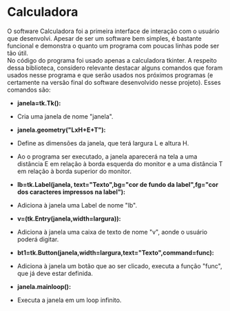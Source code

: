 # Calculadora
O software Calculadora foi a primeira interface de interação com o usuário que desenvolvi. Apesar de ser um software bem simples, é bastante funcional e demonstra o quanto um programa com poucas linhas pode ser tão útil.   
No código do programa foi usado apenas a calculadora tkinter.
A respeito dessa biblioteca, considero relevante destacar alguns comandos que foram usados nesse programa e que serão usados nos próximos programas (e certamente na versão final do software desenvolvido nesse projeto).   Esses comandos são:

* **janela=tk.Tk():**
* Cria uma janela de nome "janela".

* **janela.geometry("LxH+E+T"):**
* Define as dimensões da janela, que terá largura L e altura H.
* Ao o programa ser executado, a janela aparecerá na tela a uma distância E em relação à borda esquerda do monitor e a uma distância T em relação à borda superior do monitor.

* **lb=tk.Label(janela, text="Texto",bg="cor de fundo da label",fg="cor dos caracteres impressos na label"):**
* Adiciona à janela uma Label de nome "lb".

* **v=(tk.Entry(janela,width=largura)):**
* Adiciona à janela uma caixa de texto de nome "v", aonde o usuário poderá digitar.

* **bt1=tk.Button(janela,width=largura,text="Texto",command=func):**
* Adiciona à janela um botão que ao ser clicado, executa a função "func", que já deve estar definida.

* **janela.mainloop():**
* Executa a janela em um loop infinito. 
